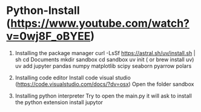 # Python-Install (https://www.youtube.com/watch?v=0wj8F_oBYEE)

1) Installing the package manager
    curl -LsSf https://astral.sh/uv/install.sh | sh
    cd Documents
    mkdir sandbox
    cd sandbox
    uv init ( or brew install uv)
    uv add jupyter pandas numpy matplotlib scipy seaborn pyarrow polars


2) Installing code editor
   Install code visual studio (https://code.visualstudio.com/docs/?dv=osx)
    Open the folder sandbox
3) Installing python interpreter
    Try to open the main.py it will ask to install the python extension 
    install jupytor

